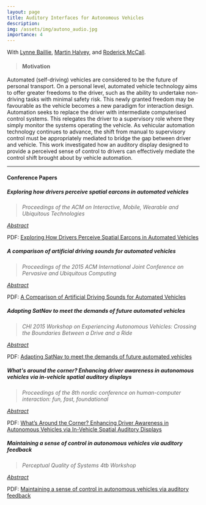 ```yaml
---
layout: page
title: Auditory Interfaces for Autonomous Vehicles
description:
img: /assets/img/autono_audio.jpg
importance: 4
---
```


<script type="text/javascript">
 function showhide(id) {
    var e = document.getElementById(id);
    e.style.display = (e.style.display == 'block') ? 'none' : 'block';
 }
</script> 

With [Lynne Baillie](https://researchportal.hw.ac.uk/en/persons/lynne-baillie), [Martin Halvey](https://www.strath.ac.uk/staff/halveymartindr/), and [Roderick McCall](https://scholar.google.com/citations?user=666V4gEAAAAJ&hl=en).

> #### Motivation

Automated (self-driving) vehicles are considered to be the future of personal transport. On a personal level, automated vehicle technology aims to offer greater freedoms to the driver, such as the ability to undertake non-driving tasks with minimal safety risk. This newly granted freedom may be favourable as the vehicle becomes a new paradigm for interaction design. Automation seeks to replace the driver with intermediate computerised control systems. This relegates the driver to a supervisory role where they simply monitor the systems operating the vehicle. As vehicular automation technology continues to advance, the shift from manual to supervisory control must be appropriately mediated to bridge the gap between driver and vehicle. This work investigated how an auditory display designed to provide a perceived sense of control to drivers can effectively mediate the control shift brought about by vehicle automation.

___

#### Conference Papers
##### Exploring how drivers perceive spatial earcons in automated vehicles

> _Proceedings of the ACM on Interactive, Mobile, Wearable and Ubiquitous Technologies_

<i class="fa fa-sticky-note" aria-hidden="true"></i> <a href="javascript:showhide('auto_paper1')">_Abstract_</a>
<div id="auto_paper1" style="display:none;">
<p>  <div style="font-size:0.85em; text-align: justify;">Automated vehicles seek to relieve the human driver from primary driving tasks, but this substantially diminishes the
connection between driver and vehicle compared to manual operation. At present, automated vehicles lack any form of continual, appropriate feedback to re-establish this connection and offer a feeling of control. We suggest that auditory feedback can be used to support the driver in this context. A preliminary field study that explored how drivers respond to existing auditory feedback in manual vehicles was first undertaken. We then designed a set of abstract, synthesised sounds presented spatially around the driver, known as Spatial Earcons, that represented different primary driving sounds e.g. acceleration. To evaluate their effectiveness, we undertook a driving simulator study in an outdoor setting using a real vehicle. Spatial Earcons performed as well as Existing Vehicle Sounds during automated and manual driving scenarios. Subjective responses suggested Spatial Earcons produced an engaging driving experience. This paper argues that entirely new synthesised primary driving sounds, such as Spatial Earcons, can be designed for automated vehicles to replace
Existing Vehicle Sounds. This creates new possibilities for presenting primary driving information in automated vehicles using auditory feedback, in order to re-establish a connection between driver and vehicle.</div> </p>
</div>

<i class="fa fa-download fa-ld" aria-hidden="true"></i> PDF: <a class="link" href="https://strathprints.strath.ac.uk/61281/1/Beattie_etal_IMWUT_2017_Exploring_how_drivers_perceive_spatial_earcons.pdf">Exploring How Drivers Perceive Spatial Earcons in Automated Vehicles</a>

##### A comparison of artificial driving sounds for automated vehicles

> _Proceedings of the 2015 ACM International Joint Conference on Pervasive and Ubiquitous Computing_

<i class="fa fa-sticky-note" aria-hidden="true"></i> <a href="javascript:showhide('auto_paper2')">_Abstract_</a>
<div id="auto_paper2" style="display:none;">
<p>  <div style="font-size:0.85em; text-align: justify;">As automated vehicles currently do not provide sufficient feedback relating to the primary driving task, drivers have no assurance that an automated vehicle has understood and can cope with upcoming traffic situations [16]. To address this we conducted two user evaluations to investigate auditory displays in automated vehicles using different types of sound cues related to the primary driving sounds: acceleration, deceleration/braking, gear changing and indicating. Our first study compared earcons, speech and auditory icons with existing vehicle sounds. Our findings suggested that earcons were an effective alternative to existing vehicle sounds for presenting information related
to the primary driving task. Based on these findings a second study was conducted to further investigate earcons modulated by different sonic parameters to present primary driving sounds. We discovered that earcons containing naturally mapped sonic parameters such as pitch and timbre were as effective as existing sounds in a simulated automated vehicle. </div> </p>
</div>

<i class="fa fa-download fa-ld" aria-hidden="true"></i> PDF: <a class="link" href="https://strathprints.strath.ac.uk/54410/1/Beattie_etal_ACM_UbiComp_2015_A_comparison_of_artificial_driving_sounds_for_automated.pdf">A Comparison of Artificial Driving Sounds for Automated Vehicles</a>

##### Adapting SatNav to meet the demands of future automated vehicles

> _CHI 2015 Workshop on Experiencing Autonomous Vehicles: Crossing the Boundaries Between a Drive and a Ride_

<i class="fa fa-sticky-note" aria-hidden="true"></i> <a href="javascript:showhide('auto_paper3')">_Abstract_</a>
<div id="auto_paper3" style="display:none;">
<p>  <div style="font-size:0.85em; text-align: justify;">This paper questions whether satellite navigation systems (SatNav) in their current form will be useful in future automated vehicles. We highlight the current challenges to the design of SatNav systems and point out how aspects of these may no longer be essential during the transition towards more highly automated vehicles. Finally we pose a number of research questions that may be helpful to understand the evolution of SatNav systems in automated vehicles.</div> </p>
</div>

<i class="fa fa-download fa-ld" aria-hidden="true"></i> PDF: <a class="link" href="https://strathprints.strath.ac.uk/52245/1/Beattie_etal_CHI2015_role_satnav_automated_vehicles.pdf">Adapting SatNav to meet the demands of future automated vehicles</a>

##### What's around the corner? Enhancing driver awareness in autonomous vehicles via in-vehicle spatial auditory displays

> _Proceedings of the 8th nordic conference on human-computer interaction: fun, fast, foundational_

<i class="fa fa-sticky-note" aria-hidden="true"></i> <a href="javascript:showhide('auto_paper4')">_Abstract_</a>
<div id="auto_paper4" style="display:none;">
<p>  <div style="font-size:0.85em; text-align: justify;">There is currently a distinct lack of design consideration associated with autonomous vehicles and their impact on human factors. Research has yet to consider fully the impact felt by the driver when he/she is no longer in control of the vehicle [12]. We propose that spatialised auditory feedback could be used to enhance driver awareness to the intended actions of autonomous vehicles. We hypothesise that this feedback will provide drivers with an enhanced sense of control. This paper presents a driving simulator study where 5 separate auditory feedback methods are compared during both autonomous and manual driving scenarios. We found that our spatialised auditory presentation method alerted drivers to the intended actions of autonomous vehicles much more than all other methods and they felt significantly more in control during scenarios containing sound vs. no sound. Finally, that overall workload in autonomous vehicle scenarios was lower compared to manual vehicle scenarios. </div> </p>
</div>

<i class="fa fa-download fa-ld" aria-hidden="true"></i> PDF: <a class="link" href="https://orbilu.uni.lu/bitstream/10993/18665/1/433-beattie.pdf">What’s Around the Corner? Enhancing Driver Awareness in Autonomous Vehicles via In-Vehicle Spatial Auditory Displays</a>

##### Maintaining a sense of control in autonomous vehicles via auditory feedback

> _Perceptual Quality of Systems 4tb Workshop_

<i class="fa fa-sticky-note" aria-hidden="true"></i> <a href="javascript:showhide('auto_paper5')">_Abstract_</a>
<div id="auto_paper5" style="display:none;">
<p>  <div style="font-size:0.85em; text-align: justify;">This paper presents the findings from an observational field study conducted with 8 car drivers. The study attempted to create a taxonomy of sounds that present information to people whilst driving. We also aimed to determine whether participants noticed these sounds as they occurred and whether they paid attention to them. Furthermore, we asked the participants subjective questions regarding particular sonic attributes and their ability to catch driver’s attention. It was concluded that although certain sounds occur regularly, differing levels of attention are given to each depending on the information they present. Our study also revealed that while all sonic attributes play an impact in catching driver’s attention, some aspects are more noticeable than others. We conclude with a discussion of our future directions with regards to the findings obtained from our observational field study and outline the plan for our next study.</div> </p>
</div>

<i class="fa fa-download fa-ld" aria-hidden="true"></i> PDF: <a class="link" href="https://orbilu.uni.lu/bitstream/10993/5824/1/Cam_ready_draft_pqs_beattie_FINAL.pdf">Maintaining a sense of control in autonomous vehicles via auditory feedback</a>
